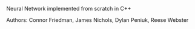 Neural Network implemented from scratch in C++

Authors: Connor Friedman, James Nichols, Dylan Peniuk, Reese Webster